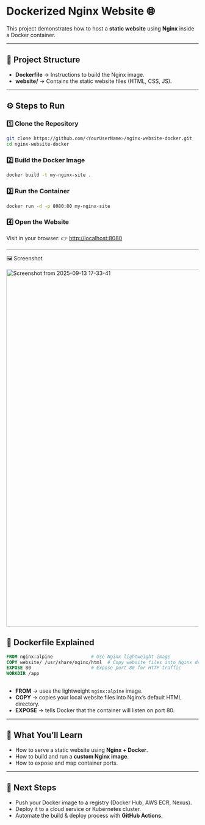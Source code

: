 # Dockerized Nginx Website 🌐

This project demonstrates how to host a **static website** using **Nginx** inside a Docker container.

---

## 📂 Project Structure

* **Dockerfile** → Instructions to build the Nginx image.
* **website/** → Contains the static website files (HTML, CSS, JS).

---

## ⚙️ Steps to Run

### 1️⃣ Clone the Repository

```bash
git clone https://github.com/<YourUserName>/nginx-website-docker.git
cd nginx-website-docker
```

### 2️⃣ Build the Docker Image

```bash
docker build -t my-nginx-site .
```

### 3️⃣ Run the Container

```bash
docker run -d -p 8080:80 my-nginx-site
```

### 4️⃣ Open the Website

Visit in your browser:
👉 [http://localhost:8080](http://localhost:8080)

---
🖼️ Screenshot

<img width="1918" height="938" alt="Screenshot from 2025-09-13 17-33-41" src="https://github.com/user-attachments/assets/b641a35a-557f-4f72-95a8-dd0cfa5f4812" />


## 🐳 Dockerfile Explained

```dockerfile
FROM nginx:alpine              # Use Nginx lightweight image
COPY website/ /usr/share/nginx/html  # Copy website files into Nginx default directory
EXPOSE 80                      # Expose port 80 for HTTP traffic
WORKDIR /app
 
```

* **FROM** → uses the lightweight `nginx:alpine` image.
* **COPY** → copies your local website files into Nginx’s default HTML directory.
* **EXPOSE** → tells Docker that the container will listen on port 80.

---

## 🎯 What You’ll Learn

* How to serve a static website using **Nginx + Docker**.
* How to build and run a **custom Nginx image**.
* How to expose and map container ports.

---

## 🚀 Next Steps

* Push your Docker image to a registry (Docker Hub, AWS ECR, Nexus).
* Deploy it to a cloud service or Kubernetes cluster.
* Automate the build & deploy process with **GitHub Actions**.


